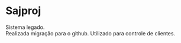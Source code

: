 # Sajproj
Sistema legado. <br>
Realizada migração para o github.
Utilizado para controle de clientes.
